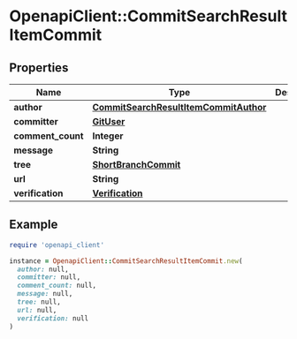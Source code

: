 # OpenapiClient::CommitSearchResultItemCommit

## Properties

| Name | Type | Description | Notes |
| ---- | ---- | ----------- | ----- |
| **author** | [**CommitSearchResultItemCommitAuthor**](CommitSearchResultItemCommitAuthor.md) |  |  |
| **committer** | [**GitUser**](GitUser.md) |  |  |
| **comment_count** | **Integer** |  |  |
| **message** | **String** |  |  |
| **tree** | [**ShortBranchCommit**](ShortBranchCommit.md) |  |  |
| **url** | **String** |  |  |
| **verification** | [**Verification**](Verification.md) |  | [optional] |

## Example

```ruby
require 'openapi_client'

instance = OpenapiClient::CommitSearchResultItemCommit.new(
  author: null,
  committer: null,
  comment_count: null,
  message: null,
  tree: null,
  url: null,
  verification: null
)
```

